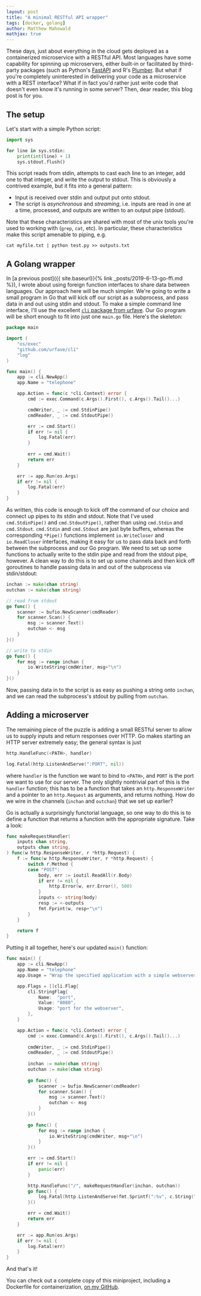 ```yaml
---
layout: post
title: "A minimal RESTful API wrapper"
tags: [docker, golang]
author: Matthew Mahowald
mathjax: true
---
```


These days, just about everything in the cloud gets deployed as a containerized microservice with a RESTful API.
Most languages have some capability for spinning up microservers, either built-in or facilitated by third-party packages (such as Python's [FastAPI](https://github.com/tiangolo/fastapi) and R's [Plumber](https://www.rplumber.io/).
But what if you're completely uninterested in delivering your code as a microservice with a REST interface?
What if in fact you'd rather just write code that doesn't even know it's running in some server?
Then, dear reader, this blog post is for you.

The setup
---------

Let's start with a simple Python script:

```python
import sys

for line in sys.stdin:
    print(int(line) + 1)
    sys.stdout.flush()
```

This script reads from stdin, attempts to cast each line to an integer, add one to that integer, and write the output to stdout.
This is obviously a contrived example, but it fits into a general pattern:

* Input is received over stdin and output put onto stdout.
* The script is _asynchronous_ and _streaming_, i.e. inputs are read in one at a time, processed, and outputs are written to an output pipe (stdout).

Note that these characteristics are shared with most of the unix tools you're used to working with (`grep`, `cat`, etc). In particular, these characteristics make this script amenable to piping, e.g.
```
cat myfile.txt | python test.py >> outputs.txt
```

A Golang wrapper
----------------

In [a previous post]({{ site.baseurl}}{% link _posts/2019-6-13-go-ffi.md %}), I wrote about using foreign function interfaces to share data between languages.
Our approach here will be much simpler.
We're going to write a small program in Go that will kick off our script as a subprocess, and pass data in and out using stdin and stdout.
To make a simple command line interface, I'll use the excellent [`cli` package from urfave](https://github.com/urfave/cli).
Our Go program will be short enough to fit into just one `main.go` file.
Here's the skeleton:

```go
package main

import (
    "os/exec"
    "github.com/urfave/cli"
    "log"
)

func main() {
    app := cli.NewApp()
    app.Name = "telephone"

    app.Action = func(c *cli.Context) error {
        cmd := exec.Command(c.Args().First(), c.Args().Tail()...)

		cmdWriter, _ := cmd.StdinPipe()
        cmdReader, _ := cmd.StdoutPipe()

		err := cmd.Start()
		if err != nil {
			log.Fatal(err)
        }
        
        err = cmd.Wait()
		return err
    }

	err := app.Run(os.Args)
	if err != nil {
		log.Fatal(err)
	}
}
```

As written, this code is enough to kick off the command of our choice and connect up pipes to its stdin and stdout.
Note that I've used `cmd.StdinPipe()` and `cmd.StdoutPipe()`, rather than using `cmd.Stdin` and `cmd.Stdout`.
`cmd.Stdin` and `cmd.Stdout` are just byte buffers, whereas the corresponding `*Pipe()` functions implement `io.WriteCloser` and `io.ReadCloser` interfaces, making it easy for us to pass data back and forth between the subprocess and our Go program.
We need to set up some functions to actually write to the stdin pipe and read from the stdout pipe, however.
A clean way to do this is to set up some channels and then kick off goroutines to handle passing data in and out of the subprocess via stdin/stdout:

```go
inchan := make(chan string)
outchan := make(chan string)

// read from stdout
go func() {
    scanner := bufio.NewScanner(cmdReader)
    for scanner.Scan() {
        msg := scanner.Text()
        outchan <- msg
    }
}()

// write to stdin
go func() {
    for msg := range inchan {
        io.WriteString(cmdWriter, msg+"\n")
    }
}()
```

Now, passing data in to the script is as easy as pushing a string onto `inchan`, and we can read the subprocess's stdout by pulling from `outchan`.

Adding a microserver
--------------------

The remaining piece of the puzzle is adding a small RESTful server to allow us to supply inputs and return responses over HTTP.
Go makes starting an HTTP server extremely easy; the general syntax is just

```go
http.HandleFunc(<PATH>, handler)

log.Fatal(http.ListenAndServe(":PORT", nil))
```

where `handler` is the function we want to bind to `<PATH>`, and `PORT` is the port we want to use for our server.
The only slightly nontrivial part of this is the `handler` function; this has to be a function that takes an `http.ResponseWriter` and a pointer to an `http.Request` as arguments, and returns nothing.
How do we wire in the channels (`inchan` and `outchan`) that we set up earlier?

Go is actually a surprisingly functorial language, so one way to do this is to define a function that returns a function with the appropriate signature. Take a look:

```go
func makeRequestHandler(
    inputs chan string, 
    outputs chan string,
) func(w http.ResponseWriter, r *http.Request) {
	f := func(w http.ResponseWriter, r *http.Request) {
		switch r.Method {
		case "POST":
			body, err := ioutil.ReadAll(r.Body)
			if err != nil {
				http.Error(w, err.Error(), 500)
			}
			inputs <- string(body)
			resp := <-outputs
			fmt.Fprint(w, resp+"\n")
		}
	}

	return f
}
```

Putting it all together, here's our updated `main()` function:

```go
func main() {
	app := cli.NewApp()
	app.Name = "telephone"
	app.Usage = "Wrap the specified application with a simple webserver"

	app.Flags = []cli.Flag{
		cli.StringFlag{
			Name:  "port",
			Value: "8080",
			Usage: "port for the webserver",
		},
	}

	app.Action = func(c *cli.Context) error {
        cmd := exec.Command(c.Args().First(), c.Args().Tail()...)
        
		cmdWriter, _ := cmd.StdinPipe()
        cmdReader, _ := cmd.StdoutPipe()
        
		inchan := make(chan string)
        outchan := make(chan string)
        
		go func() {
			scanner := bufio.NewScanner(cmdReader)
			for scanner.Scan() {
				msg := scanner.Text()
				outchan <- msg
			}
        }()
        
		go func() {
			for msg := range inchan {
				io.WriteString(cmdWriter, msg+"\n")
			}
		}()

		err := cmd.Start()
		if err != nil {
			panic(err)
		}

		http.HandleFunc("/", makeRequestHandler(inchan, outchan))
		go func() {
			log.Fatal(http.ListenAndServe(fmt.Sprintf(":%v", c.String("port")), nil))
		}()

		err = cmd.Wait()
		return err
	}

	err := app.Run(os.Args)
	if err != nil {
		log.Fatal(err)
	}
}
```

And that's it!

You can check out a complete copy of this miniproject, including a Dockerfile for containerization, [on my GitHub](https://github.com/mahowald/telephone).